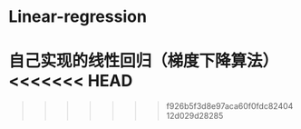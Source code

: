 # Linear-regression
自己实现的线性回归（梯度下降算法）
<<<<<<< HEAD
=======

>>>>>>> f926b5f3d8e97aca60f0fdc8240412d029d28285
